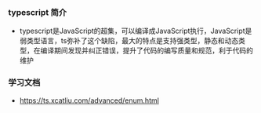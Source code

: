 ### typescript 简介

- typescript是JavaScript的超集，可以编译成JavaScript执行，JavaScript是弱类型语言，ts弥补了这个缺陷，最大的特点是支持强类型，静态和动态类型，在编译期间发现并纠正错误，提升了代码的编写质量和规范，利于代码的维护
### 学习文档
- https://ts.xcatliu.com/advanced/enum.html